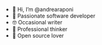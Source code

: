 - 👋 Hi, I’m @andrearaponi
- 👀 Passionate software developer
- 🤓 Occasional writer
- 🌱  Professional thinker
- 💞️ Open source lover
<!---
andrearaponi/andrearaponi is a ✨ special ✨ repository because its `README.md` (this file) appears on your GitHub profile.
You can click the Preview link to take a look at your changes.
--->
